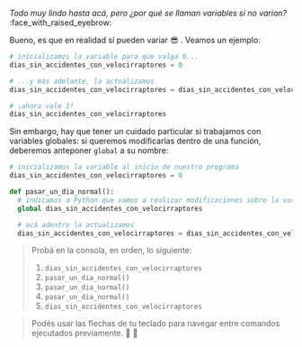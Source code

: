 _Todo muy lindo hasta acá, pero ¿por qué se llaman variables si no varian?_ :face_with_raised_eyebrow:

Bueno, es que en realidad sí pueden variar :sunglasses: . Veamos un ejemplo:

```python
# inicializamos la variable para que valga 0...
dias_sin_accidentes_con_velocirraptores = 0

# ...y más adelante, la actualizamos
dias_sin_accidentes_con_velocirraptores = dias_sin_accidentes_con_velocirraptores + 1

# ¡ahora vale 1!
dias_sin_accidentes_con_velocirraptores
```

Sin embargo, hay que tener un cuidado particular si trabajamos con variables globales: si queremos modificarlas dentro de una función, deberemos anteponer `global` a su nombre:

```python
# inicializamos la variable al inicio de nuestro programa
dias_sin_accidentes_con_velocirraptores = 0

def pasar_un_dia_normal():
  # indicamos a Python que vamos a realizar modificaciones sobre la variable global
  global dias_sin_accidentes_con_velocirraptores

  # acá adentro la actualizamos
  dias_sin_accidentes_con_velocirraptores = dias_sin_accidentes_con_velocirraptores + 1
```

> Probá en la consola, en orden, lo siguiente:
>
> 1. `dias_sin_accidentes_con_velocirraptores`
> 2. `pasar_un_dia_normal()`
> 3. `pasar_un_dia_normal()`
> 4. `pasar_un_dia_normal()`
> 5. `dias_sin_accidentes_con_velocirraptores`

> Podés usar las flechas de tu teclado para navegar entre comandos ejecutados previamente. :arrow_up_small: :arrow_down_small: